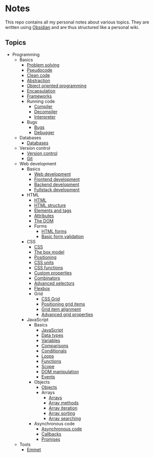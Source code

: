 # Notes

This repo contains all my personal notes about various topics. They are written using [Obsidian](https://obsidian.md/) and are thus structured like a personal wiki.

## Topics

- Programming
	- Basics
		- [Problem solving](notes/programming/basics/problem_solving.md)
		- [Pseudocode](notes/programming/basics/pseudocode.md)
		- [Clean code](notes/programming/basics/clean_code.md)
		- [Abstraction](notes/programming/basics/abstraction.md)
		- [Object oriented programming](notes/programming/basics/object_oriented_programming.md)
		- [Encapsulation](notes/programming/basics/encapsulation.md)
		- [Frameworks](notes/programming/basics/frameworks.md)
		- Running code
			- [Compiler](notes/programming/basics/running_code/compiler.md)
			- [Decompiler](notes/programming/basics/running_code/decompiler.md)
			- [Interpreter](notes/programming/basics/running_code/interpreter.md)
		- Bugs
			- [Bugs](notes/programming/basics/bugs/bug.md)
			- [Debugger](notes/programming/basics/bugs/debugger.md)
	- Databases
		- [Databases](notes/programming/databases/databases.md)
	- Version control
		- [Version control](notes/programming/version_control/version_control.md)
		- [Git](notes/programming/version_control/git.md)
	- Web development
		- Basics
			- [Web development](notes/programming/web_development/basics/web_development.md)
			- [Frontend development](notes/programming/web_development/basics/front_end_development.md)
			- [Backend development](notes/programming/web_development/basics/back_end_development.md)
			- [Fullstack development](notes/programming/web_development/basics/full_stack_development.md)
		- HTML
			- [HTML](notes/programming/web_development/html/html.md)
			- [HTML structure](notes/programming/web_development/html/html_structure.md)
			- [Elements and tags](notes/programming/web_development/html/html_elements_tags.md)
			- [Attributes](notes/programming/web_development/html/html_attributes.md)
			- [The DOM](notes/programming/web_development/html/html_dom.md)
			- Forms
				- [HTML forms](notes/programming/web_development/html/forms/html_forms.md)
				- [Basic form validation](notes/programming/web_development/html/forms/html_form_validation.md)
		- CSS
			- [CSS](notes/programming/web_development/css/css.md)
			- [The box model](notes/programming/web_development/css/css_box_model.md)
			- [Positioning](notes/programming/web_development/css/css_positioning.md)
			- [CSS units](notes/programming/web_development/css/css_units.md)
			- [CSS functions](notes/programming/web_development/css/css_functions.md)
			- [Custom properties](notes/programming/web_development/css/css_custom_properties.md)
			- [Combinators](notes/programming/web_development/css/css_combinators.md)
			- [Advanced selectors](notes/programming/web_development/css/css_advanced_selectors.md)
			- [Flexbox](notes/programming/web_development/css/css_flexbox.md)
			- Grid
				- [CSS Grid](notes/programming/web_development/css/grid/css_grid.md)
				- [Positioning grid items](notes/programming/web_development/css/grid/css_grid_positioning.md)
				- [Grid item alignment](notes/programming/web_development/css/grid/css_grid_alignment.md)
				- [Advanced grid properties](notes/programming/web_development/css/grid/css_grid_advanced_properties.md)
		- JavaScript
			- Basics
				- [JavaScript](notes/programming/web_development/javascript/basics/javascript.md)
				- [Data types](notes/programming/web_development/javascript/basics/js_data_types.md)
				- [Variables](notes/programming/web_development/javascript/basics/js_variables.md)
				- [Comparisons](notes/programming/web_development/javascript/basics/js_comparisons.md)
				- [Conditionals](notes/programming/web_development/javascript/basics/js_conditionals.md)
				- [Loops](notes/programming/web_development/javascript/basics/js_loops.md)
				- [Functions](notes/programming/web_development/javascript/basics/js_functions.md)
				- [Scope](notes/programming/web_development/javascript/basics/js_scope.md)
				- [DOM manipulation](notes/programming/web_development/javascript/basics/js_dom_manipulation.md)
				- [Events](notes/programming/web_development/javascript/basics/js_events.md)
			- Objects
				- [Objects](notes/programming/web_development/javascript/objects/js_objects.md)
				- Arrays
					- [Arrays](notes/programming/web_development/javascript/objects/arrays/js_arrays.md)
					- [Array methods](notes/programming/web_development/javascript/objects/arrays/js_array_methods.md)
					- [Array iteration](notes/programming/web_development/javascript/objects/arrays/js_array_iteration.md)
					- [Array sorting](notes/programming/web_development/javascript/objects/arrays/js_array_sorting.md)
					- [Array searching](notes/programming/web_development/javascript/objects/arrays/js_array_search.md)
			- Asynchronous code
				- [Asynchronous code](notes/programming/web_development/javascript/async/js_async_code.md)
				- [Callbacks](notes/programming/web_development/javascript/async/js_callbacks.md)
				- [Promises](notes/programming/web_development/javascript/async/js_promises.md)
	- Tools
		- [Emmet](notes/programming/web_development/tools/emmet.md)